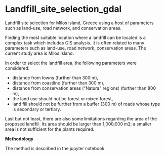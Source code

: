 # Landfill_site_selection_gdal
Landfill site selection for Milos island, Greece using a host of parameters such as land-use, road network, and conservation areas.

Finding the most suitable location where a landfill can be located is a complex task which includes GIS analysis. It is often related to many parameters such as land-use, road network, conservation areas. The current study area is Milos island. 

In order to select the landfill area, the following parameters were considered:
* distance from towns (further than 300 m),
* distance from coastline (further than 300 m),
* distance from conservation areas ("Natura" regions) (further than 800 m),
* the land use should not be forest or mixed forest,
* land fill should not be further from a buffer (300 m) of roads whose type is secondary or tertiary.

Last but not least, there are also some limitations regarding the area of the proposed landfill. Its area should be larger than 1,000,000 m2; a  smaller area is not sufficient for the plants required.

**Methodology**

The method is described in the jupyter notebook. 


